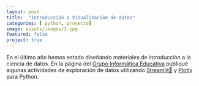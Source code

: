 ```yaml
---
layout: post
title:  "Introducción a Visualización de datos"
categories: [ python, proyecto]
image: assets/images/2.jpg
featured: false
project: true
---
```


En el último año hemos estado diseñando materiales de introducción a la ciencia de datos. En la página del [Grupo Informática Educativa](https://grupoinformaticaeducativa.uninorte.edu.co/coolds/) publiqué algunas actividades de exploración de datos utilizando [Streamlit🎈](https://streamlit.io/) y [Plotly](https://plotly.com/) para Python. 